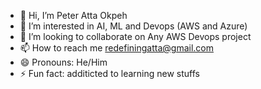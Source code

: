 - 👋 Hi, I’m Peter Atta Okpeh
- 👀 I’m interested in AI, ML and Devops (AWS and Azure)
- 💞️ I’m looking to collaborate on Any AWS Devops project
- 📫 How to reach me redefiningatta@gmail.com
- 😄 Pronouns: He/Him
- ⚡ Fun fact: additicted to learning new stuffs

<!---
redefiningatta/redefiningatta is a ✨ special ✨ repository because its `README.md` (this file) appears on your GitHub profile.
You can click the Preview link to take a look at your changes.
--->
